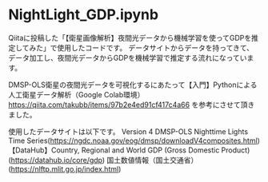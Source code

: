 # NightLight_GDP.ipynb

Qiitaに投稿した「【衛星画像解析】夜間光データから機械学習を使ってGDPを推定してみた」で使用したコードです。
データサイトからデータを持ってきて、データ加工し、夜間光データからGDPを機械学習で推定する流れになっています。

DMSP-OLS衛星の夜間光データを可視化するにあたって【入門】Pythonによる人工衛星データ解析（Google Colab環境）https://qiita.com/takubb/items/97b2e4ed91cf417c4a66 を参考にさせて頂きました。

使用したデータサイトは以下です。
Version 4 DMSP-OLS Nighttime Lights Time Series(https://ngdc.noaa.gov/eog/dmsp/downloadV4composites.html)
【DataHub】Country, Regional and World GDP (Gross Domestic Product)(https://datahub.io/core/gdp)
国土数値情報（国土交通省）(https://nlftp.mlit.go.jp/index.html)
